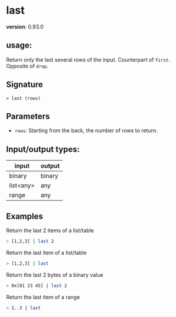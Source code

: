 # last

**version**: 0.93.0

## **usage**:

Return only the last several rows of the input. Counterpart of `first`. Opposite of `drop`.

## Signature

`> last (rows)`

## Parameters

- `rows`: Starting from the back, the number of rows to return.

## Input/output types:

| input       | output |
| ----------- | ------ |
| binary      | binary |
| list\<any\> | any    |
| range       | any    |

## Examples

Return the last 2 items of a list/table

```bash
> [1,2,3] | last 2
```

Return the last item of a list/table

```bash
> [1,2,3] | last
```

Return the last 2 bytes of a binary value

```bash
> 0x[01 23 45] | last 2
```

Return the last item of a range

```bash
> 1..3 | last
```
